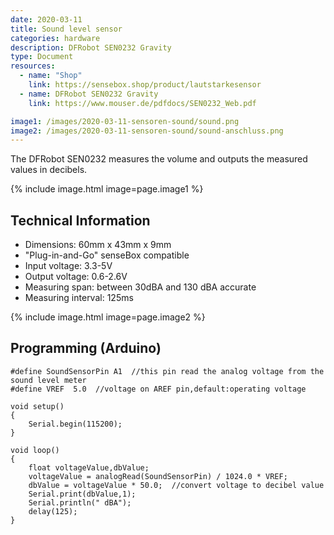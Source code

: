 ```yaml
---
date: 2020-03-11
title: Sound level sensor
categories: hardware
description: DFRobot SEN0232 Gravity
type: Document
resources:
  - name: "Shop"
    link: https://sensebox.shop/product/lautstarkesensor
  - name: DFRobot SEN0232 Gravity
    link: https://www.mouser.de/pdfdocs/SEN0232_Web.pdf

image1: /images/2020-03-11-sensoren-sound/sound.png   
image2: /images/2020-03-11-sensoren-sound/sound-anschluss.png   
---
```


The DFRobot SEN0232 measures the volume and outputs the measured values in decibels.

{% include image.html image=page.image1 %}

## Technical Information

* Dimensions: 60mm x 43mm x 9mm
* "Plug-in-and-Go" senseBox compatible
* Input voltage: 3.3-5V
* Output voltage: 0.6-2.6V
* Measuring span: between 30dBA and 130 dBA accurate
* Measuring interval: 125ms

{% include image.html image=page.image2 %}


## Programming (Arduino)


```arduino
#define SoundSensorPin A1  //this pin read the analog voltage from the sound level meter
#define VREF  5.0  //voltage on AREF pin,default:operating voltage

void setup()
{
    Serial.begin(115200);
}

void loop()
{
    float voltageValue,dbValue;
    voltageValue = analogRead(SoundSensorPin) / 1024.0 * VREF;
    dbValue = voltageValue * 50.0;  //convert voltage to decibel value
    Serial.print(dbValue,1);
    Serial.println(" dBA");
    delay(125);
}
```



